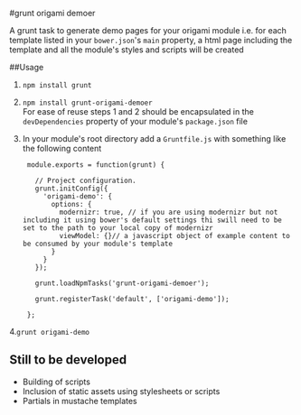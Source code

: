 #grunt origami demoer

A grunt task to generate demo pages for your origami module i.e. for each template listed in your `bower.json`'s `main` property, a html page including the template and all the module's styles and scripts will be created

##Usage

1. `npm install grunt`
2. `npm install grunt-origami-demoer`  
    For ease of reuse steps 1 and 2 should be encapsulated in the `devDependencies` property of your module's `package.json` file

3. In your module's root directory add a `Gruntfile.js` with something like the following content

		module.exports = function(grunt) {

		  // Project configuration.
		  grunt.initConfig({
		    'origami-demo': {
		      options: {
		        modernizr: true, // if you are using modernizr but not including it using bower's default settings thi swill need to be set to the path to your local copy of modernizr
		        viewModel: {}// a javascript object of example content to be consumed by your module's template
		      }
		    }
		  });

		  grunt.loadNpmTasks('grunt-origami-demoer');

		  grunt.registerTask('default', ['origami-demo']);

		};

4.`grunt origami-demo`

## Still to be developed
* Building of scripts
* Inclusion of static assets using stylesheets or scripts
* Partials in mustache templates
